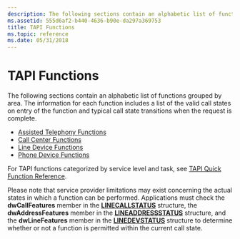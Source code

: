 ```yaml
---
description: The following sections contain an alphabetic list of functions grouped by area. The information for each function includes a list of the valid call states on entry of the function and typical call state transitions when the request is complete.
ms.assetid: 555d6af2-b440-4636-b90e-da297a369753
title: TAPI Functions
ms.topic: reference
ms.date: 05/31/2018
---
```


# TAPI Functions

The following sections contain an alphabetic list of functions grouped by area. The information for each function includes a list of the valid call states on entry of the function and typical call state transitions when the request is complete.

-   [Assisted Telephony Functions](assisted-telephony-functions.md)
-   [Call Center Functions](call-center-functions.md)
-   [Line Device Functions](line-device-functions.md)
-   [Phone Device Functions](phone-device-functions.md)

For TAPI functions categorized by service level and task, see [TAPI Quick Function Reference](tapi-quick-function-reference.md).

Please note that service provider limitations may exist concerning the actual states in which a function can be performed. Applications must check the **dwCallFeatures** member in the [**LINECALLSTATUS**](/windows/desktop/api/Tapi/ns-tapi-linecallstatus) structure, the **dwAddressFeatures** member in the [**LINEADDRESSSTATUS**](/windows/desktop/api/Tapi/ns-tapi-lineaddressstatus) structure, and the **dwLineFeatures** member in the [**LINEDEVSTATUS**](/windows/desktop/api/Tapi/ns-tapi-linedevstatus) structure to determine whether or not a function is permitted within the current call state.

 

 



